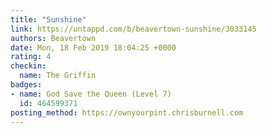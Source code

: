 ```yaml
---
title: "Sunshine"
link: https://untappd.com/b/beavertown-sunshine/3033145
authors: Beavertown
date: Mon, 18 Feb 2019 18:04:25 +0000
rating: 4
checkin:
  name: The Griffin
badges:
- name: God Save the Queen (Level 7)
  id: 464599371
posting_method: https://ownyourpint.chrisburnell.com
---
```

